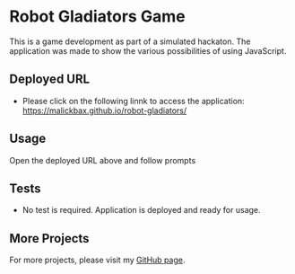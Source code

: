 # Robot Gladiators Game
This is a game development as part of a simulated hackaton. The application was made to show the various possibilities of using JavaScript. 

## Deployed URL
- Please click on the following linnk to access the application: https://malickbax.github.io/robot-gladiators/

## Usage
Open the deployed URL above and follow prompts

## Tests
- No test is required. Application is deployed and ready for usage.

## More Projects
For more projects, please visit my [GitHub page](https://github.com/malickbax).
